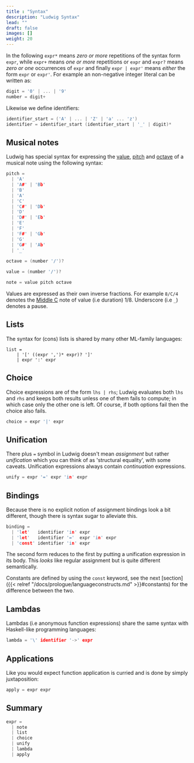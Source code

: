 ```yaml
---
title : "Syntax"
description: "Ludwig Syntax"
lead: ""
draft: false
images: []
weight: 20
---
```


In the following `expr*` means _zero or more_ repetitions of the syntax form
`expr`, while `expr+` means _one or more_ repetitions or `expr` and `expr?`
means _zero or one_ occurrences of `expr` and finally `expr | expr'` means
_either_ the form `expr` or `expr'`. For example an non-negative integer literal
can be written as:

```h
digit = '0' | ... | '9'
number = digit+
```

Likewise we define identifiers:

```h
identifier_start = ('A' | ... | 'Z' | 'a' ... 'z')
identifier = identifier_start (identifier_start | '_' | digit)*
```

## Musical notes

Ludwig has special syntax for expressing the
[value](https://en.wikipedia.org/wiki/Note_value),
[pitch](https://en.wikipedia.org/wiki/Pitch_(music)) and
[octave](https://en.wikipedia.org/wiki/Octave) of a musical note using the
following syntax:

```h
pitch =
  | 'A'
  | 'A#' | 'Bb'
  | 'B'
  | 'A'
  | 'C'
  | 'C#' | 'Db'
  | 'D'
  | 'D#' | 'Eb'
  | 'E'
  | 'F'
  | 'F#' | 'Gb'
  | 'G'
  | 'G#' | 'Ab'
  | '_'
  
octave = (number '/')?

value = (number '/')?

note = value pitch octave
```

Values are expressed as their own inverse fractions. For example `8/C/4` denotes
the [Middle C](https://en.wikipedia.org/wiki/C_(musical_note)#Middle_C) note of
value (i.e duration) 1/8. Underscore (i.e `_`) denotes a pause.

## Lists

The syntax for (cons) lists is shared by many other ML-family languages:

```
list = 
    | '[' ((expr ',')* expr)? ']'
    | expr ':' expr
```

## Choice

Choice expressions are of the form `lhs | rhs`; Ludwig evaluates both `lhs` and
`rhs` and keeps both results unless one of them fails to compute; in which case
only the other one is left. Of course, if both options fail then the choice also
fails.

```h
choice = expr '|' expr
```

## Unification

There plus `=` symbol in Ludwig doesn't mean _assignment_ but rather
_unification_ which you can think of as 'structural equality', with some
caveats. Unification expressions always contain _continuation_ expressions.

```h
unify = expr '=' expr 'in' expr
```

## Bindings

Because there is no explicit notion of assignment bindings look a bit different,
though there is syntax sugar to alleviate this.

```h
binding =
  | 'let'   identifier 'in' expr
  | 'let'   identifier '='  expr 'in' expr
  | 'const' identifier 'in' expr
```

The second form reduces to the first by putting a unification expression in its
body. This _looks_ like regular assignment but is quite different semantically.

Constants are defined by using the `const` keyword, see the next [section]({{<
relref "/docs/prologue/languageconstructs.md" >}}#constants) for the difference
between the two.

## Lambdas

Lambdas (i.e anonymous function expressions) share the same syntax with Haskell-like
programming languages:

```h
lambda = '\' identifier '->' expr
```

## Applications

Like you would expect function application is curried and is done by simply
juxtaposition:

```h
apply = expr expr
```

## Summary

```h
expr =
  | note
  | list
  | choice
  | unify
  | lambda
  | apply
```

